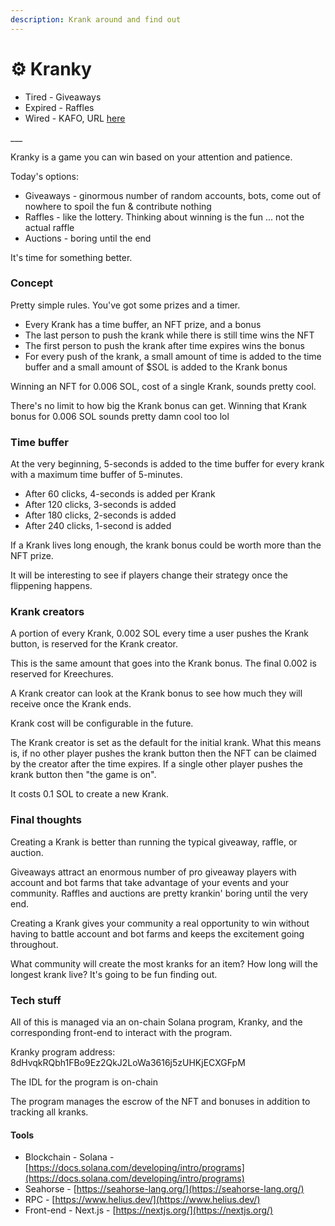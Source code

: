```yaml
---
description: Krank around and find out
---
```


# ⚙️ Kranky

* Tired - Giveaways
* Expired - Raffles
* Wired - KAFO, URL [here](https://kranky.kreechures.com/)

\_\_\_

Kranky is a game you can win based on your attention and patience.&#x20;

Today's options:

* Giveaways - ginormous number of random accounts, bots, come out of nowhere to spoil the fun & contribute nothing
* Raffles - like the lottery. Thinking about winning is the fun ... not the actual raffle
* Auctions - boring until the end

It's time for something better.

### Concept

Pretty simple rules. You've got some prizes and a timer.

* Every Krank has a time buffer, an NFT prize, and a bonus
* The last person to push the krank while there is still time wins the NFT
* The first person to push the krank after time expires wins the bonus
* For every push of the krank, a small amount of time is added to the time buffer and a small amount of $SOL is added to the Krank bonus

Winning an NFT for 0.006 SOL, cost of a single Krank, sounds pretty cool.

There's no limit to how big the Krank bonus can get. Winning that Krank bonus for 0.006 SOL sounds pretty damn cool too lol

### Time buffer

At the very beginning, 5-seconds is added to the time buffer for every krank with a maximum time buffer of 5-minutes.

* After 60 clicks, 4-seconds is added per Krank
* After 120 clicks, 3-seconds is added
* After 180 clicks, 2-seconds is added
* After 240 clicks, 1-second is added

If a Krank lives long enough, the krank bonus could be worth more than the NFT prize.

It will be interesting to see if players change their strategy once the flippening happens.

### Krank creators

A portion of every Krank, 0.002 SOL every time a user pushes the Krank button, is reserved for the Krank creator.&#x20;

This is the same amount that goes into the Krank bonus. The final 0.002 is reserved for Kreechures.

A Krank creator can look at the Krank bonus to see how much they will receive once the Krank ends.&#x20;

Krank cost will be configurable in the future.&#x20;

The Krank creator is set as the default for the initial krank. What this means is, if no other player pushes the krank button then the NFT can be claimed by the creator after the time expires. If a single other player pushes the krank button then "the game is on".

It costs 0.1 SOL to create a new Krank.

### Final thoughts

Creating a Krank is better than running the typical giveaway, raffle, or auction.

Giveaways attract an enormous number of pro giveaway players with account and bot farms that take advantage of your events and your community. Raffles and auctions are pretty krankin' boring until the very end.

Creating a Krank gives your community a real opportunity to win without having to battle account and bot farms and keeps the excitement going throughout.

What community will create the most kranks for an item? How long will the longest krank live? It's going to be fun finding out.

### Tech stuff

All of this is managed via an on-chain Solana program, Kranky, and the corresponding front-end to interact with the program.

Kranky program address: 8dHvqkRQbh1FBo9Ez2QkJ2LoWa3616j5zUHKjECXGFpM

The IDL for the program is on-chain

The program manages the escrow of the NFT and bonuses in addition to tracking all kranks.

#### Tools

* Blockchain - Solana - [https://docs.solana.com/developing/intro/programs](https://docs.solana.com/developing/intro/programs)
* Seahorse - [https://seahorse-lang.org/](https://seahorse-lang.org/)
* RPC - [https://www.helius.dev/](https://www.helius.dev/)
* Front-end - Next.js - [https://nextjs.org/](https://nextjs.org/)
